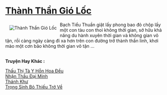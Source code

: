 <a href="https://truyenwiki.net/thanh-than-gio-loc.37101/" title="Thành Thần Gió Lốc"><h1>Thành Thần Gió Lốc</h1></a><div style="display:table"><img align="right" style="float: left; padding: 10px;" src="https://truyenwiki.net/a/img/str/src/37101.jpg" alt="Thành Thần Gió Lốc">Bạch Tiểu Thuần giật lấy phong bao đỏ chộp lấy một con tàu con thoi không thời gian, sở hữu khả năng du hành xuyên thời gian và không gian vô tận, rồi càng ngày càng đi xa hơn trên con đường trở thành thần linh, khơi mào một cơn bão không thời gian vô tận ...</div><p><br><b>Truyện Hay Khác :</b></p><a href="https://truyenwiki.net/thau-thi-ta-y-hon-hoa-deu.35929/" alt="Thấu Thị Tà Y Hỗn Hoa Đều">Thấu Thị Tà Y Hỗn Hoa Đều</a><br/><a href="https://sangtacviet.wordpress.com/2020/10/22/nhan-thau-dai-minh/" alt="Nhận Thầu Đại Minh">Nhận Thầu Đại Minh</a><br/><a href="https://sangtacviet.wordpress.com/2020/10/22/thanh-khu/" alt="Thánh Khư">Thánh Khư</a><br/><a href="https://github.com/nownovels/topcv/tree/master/truyenhay/35322" alt="Trọng Sinh Bỏ Thiếu Trở Về">Trọng Sinh Bỏ Thiếu Trở Về</a><br/>